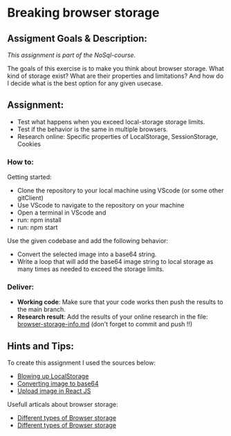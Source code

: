 # Breaking browser storage


## Assigment Goals & Description:

*This assignment is part of the NoSql-course.*

The goals of this exercise is to make you think about browser storage.
What kind of storage exist? What are their properties and limitations? And how do I decide what is the best option for any given usecase.  

## Assignment:

- Test what happens when you exceed local-storage storage limits.
- Test if the behavior is the same in multiple browsers.
- Research online: Specific properties of LocalStorage, SessionStorage, Cookies

### How to:

Getting started:
- Clone the repository to your local machine using VScode (or some other gitClient)
- Use VScode to navigate to the repository on your machine
- Open a terminal in VScode and 
- run: npm install
- run: npm start

Use the given codebase and add the following behavior:
- Convert the selected image into a base64 string.
- Write a loop that will add the base64 image string to local storage as many times as needed to exceed the storage limits.

### Deliver:

- **Working code**: Make sure that your code works then push the results to the main branch.
- **Research result**: Add the results of your online research in the file: [browser-storage-info.md](/browser-storage-info) (don't forget to commit and push !!)


## Hints and Tips:
To create this assignment I used the sources below:

- [Blowing up LocalStorage](https://www.raymondcamden.com/2015/04/14/blowing-up-localstorage-or-what-happens-when-you-exceed-quota)
- [Converting image to base64](https://stackoverflow.com/questions/51533584/converting-an-image-to-binary-in-javascript-using-base64)
- [Upload image in React JS](https://stackoverflow.com/questions/43692479/how-to-upload-an-image-in-react-js)

Usefull articals about browser storage:

- [Different types of Browser storage](https://betterprogramming.pub/the-different-types-of-browser-storage-82b918cb3cf8)
- [Different types of Browser storage](https://medium.com/geekculture/localstorage-is-cool-but-be-mindful-how-you-use-it-2fedf02d37e4)



